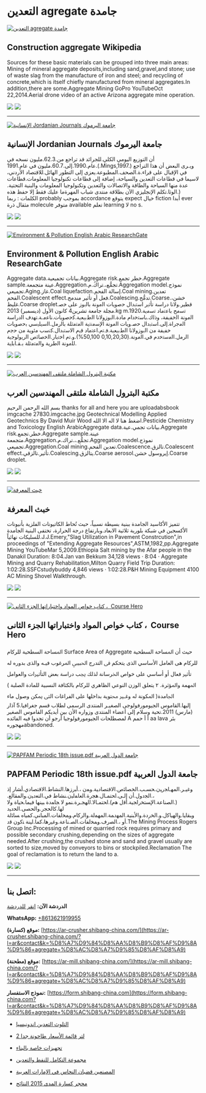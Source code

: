 # التعدين agregate جامدة

<a href="https://swt.shibang-china.com/?l=ar&img&k=%D8%A7%D9%84%D8%AA%D8%B9%D8%AF%D9%8A%D9%86+agregate+%D8%AC%D8%A7%D9%85%D8%AF%D8%A9" target="_blank">![التعدين agregate جامدة](http://static.shibang-china.com/all-800x300/1371.jpg)</a>

## Construction aggregate Wikipedia
Sources for these basic materials can be grouped into three main areas: Mining of mineral aggregate deposits,including sand,gravel,and stone; use of waste slag from the manufacture of iron and steel; and recycling of concrete,which is itself chiefly manufactured from mineral aggregates.In addition,there are some.Aggregate Mining GoPro YouTubeOct 22,2014.Aerial drone video of an active Arizona aggregate mine operation.


<a href="https://whatsapp.shibangsoft.com/WhatsApp.php" target="_blank" title="WhatsApp">![](http://static.shibang-china.com/icon/whatsapp.png)</a> <a href="https://swt.shibang-china.com/?l=ar&icon&k=%D8%A7%D9%84%D8%AA%D8%B9%D8%AF%D9%8A%D9%86+agregate+%D8%AC%D8%A7%D9%85%D8%AF%D8%A9" target="_blank">![](http://static.shibang-china.com/icon/chat-ar.png)</a>

---

<a href="https://swt.shibang-china.com/?l=ar&img&k=%D8%A7%D9%84%D8%AA%D8%B9%D8%AF%D9%8A%D9%86+agregate+%D8%AC%D8%A7%D9%85%D8%AF%D8%A9" target="_blank">![اﻹﻧﺴﺎﻧﻴﺔ Jordanian Journals جامعة اليرموك](http://static.shibang-china.com/all-800x300/792.jpg)</a>

## اﻹﻧﺴﺎﻧﻴﺔ Jordanian Journals جامعة اليرموك
أن اﻟﺘﻮزﻳﻊ اﻟﻴﻮﻣﻲ اﻟﻜﻠﻲ.ﻟﻠﺠﺮاﺋﺪ ﻗﺪ ﺗﺮاﺟﻊ ﻣﻦ.62.3.ﻣﻠﻴﻮن ﻧﺴﺨﻪ ﻓﻲ ﻋﺎم.1990.إﻟﻰ.60.7.ﻣﻠﻴﻮن ﻓﻲ ﻋﺎم.1991.(.Mings,1997.) وﻳ.ﺮى اﻟﺒﻌﺾ أن ﻫﺬا اﻟﺘﺮاﺟﻊ ﻓﻲ اﻹﻗﺒﺎل ﻋﻠﻰ ﻗﺮاء.ة.اﻟﺼﺤﻒ.اﻟﻤﻄﺒﻮﻋﺔ.ﻳﻌﺰى إﻟﻰ اﻟﺘﻄﻮر اﻟﻬﺎﺋﻞ.ﻟﻼﻗﺘﺼﺎد اﻷردﻧﻲ، ﻻﺳﻴﻤﺎ ﻓﻲ ﻗﻄﺎﻋﺎت اﻟﺘﻌﺪﻳﻦ واﻟﺴﻴﺎﺣﺔ، إﺿﺎﻓﺔ إﻟﻰ ﻗﻄﺎﻋﺎت ﺗﻜﻨﻮﻟﻮﺟﻴﺎ اﻟﻤﻌﻠﻮﻣﺎت.ﻗﻄﺎﻋﺎت ﻋﺪة ﻣﻨﻬﺎ اﻟﺴﻴﺎﺣﺔ واﻟﻄﺎﻗﺔ واﻻﺗﺼﺎﻻت واﻟﺘﻌﺪﻳﻦ وﺗﻜﻨﻮﻟﻮﺟﻴﺎ اﻟﻤﻌﻠﻮﻣﺎت واﻟﺒﻨﻴﺔ اﻟﺘﺤﺘﻴﺔ.(.اﻟﻮﺛﺎ.تكلم الإنجليزي الآن بطلاقة منتدى شباب المهرةما عليك فقط إلا حفظ هذه الكلمات : ربما probably بموجب accordance يتوقع expect خيال fiction أبدا ever مثقال ذرة molecule متوفر available تعلم learning لا no s.


<a href="https://whatsapp.shibangsoft.com/WhatsApp.php" target="_blank" title="WhatsApp">![](http://static.shibang-china.com/icon/whatsapp.png)</a> <a href="https://swt.shibang-china.com/?l=ar&icon&k=%D8%A7%D9%84%D8%AA%D8%B9%D8%AF%D9%8A%D9%86+agregate+%D8%AC%D8%A7%D9%85%D8%AF%D8%A9" target="_blank">![](http://static.shibang-china.com/icon/chat-ar.png)</a>

---

<a href="https://swt.shibang-china.com/?l=ar&img&k=%D8%A7%D9%84%D8%AA%D8%B9%D8%AF%D9%8A%D9%86+agregate+%D8%AC%D8%A7%D9%85%D8%AF%D8%A9" target="_blank">![Environment &amp; Pollution English Arabic ResearchGate](http://static.shibang-china.com/all-800x300/1284.jpg)</a>

## Environment &amp; Pollution English Arabic ResearchGate
Aggregate data.بيانات تجميعية.Aggregate risk.خطر تجمع.Aggregate sample.عينة متجمعة.Aggregation.تجمُّع،.تراكُ.م.Aggregation model.نموذج تجميعي.Aging.غاز.Coal liquefaction.إسالة الفحم.Coal mining.تعدين الفحم.Coalescent effect.فعل أو تأثير مندمج.Coalescing.تدمُّج.Coarse.خشن، غليظ.Coarse droplet.قطير.وﻻﻧﺎ دراﺳﺔ ﺗﺄﺛﻳر اﺳﺗﺑداﻝ ﺣﺻوﻳﺎت اﻟﻣوﻧﺔ ﺑﺎﻟﺑوز ﻋﻠﻰ ﺧﺻ مجلة جامعة تشرين4 كانون الأول (ديسمبر) 2013.kg m.1920.ﺗﺳﻣﺢ ﺑﺎﻋﺗﻣﺎد ﺗﺳﻣﻳﺔ اﻟﻣوﻧﺔ اﻟﺧﻔﻳﻔﺔ، وذﻟك.ﺑﺎﺳﺗﺧدام ﻣﺎدة.اﻟﺑوزوﻻﻧﺎ اﻟطﺑﻳﻌﻳﺔ.ﻛﺣﺻوﻳﺎت.ﻧﺎﻋﻣ.ﺔ.ﺗﻬدف اﻟدراﺳﺔ اﻟﻣﺟراة.إﻟﻰ.اﺳﺗﺑداﻝ ﺣﺻ.وﻳﺎت اﻟﻣوﻧﺔ اﻹﺳﻣﻧﺗﻳﺔ اﻟﻣﺗﻣﺛﻠﺔ ﺑﺎﻟرﻣﻝ.اﻟﺳﻳﻠﻳﺳﻲ ﺑﺣﺻوﻳﺎت ﺧﻔﻳﻔﺔ ﻣن اﻟﺑوزوﻻﻧﺎ اﻟطﺑﻳﻌﻳﺔ.ﻓ.ﺗم.اﻋﺗﻣﺎد ﻗﻳم اﻻﺳﺗﺑداﻝ.ﻛﻧﺳب ﻣﺋوﻳﺔ ﻣن ﺣﺟم اﻟرﻣﻝ.اﻟﻣﺳﺗﺧدم ﻓﻲ.اﻟﻣوﻧﺔ.(0,10,20,30 50,100%).و.ﺗم اﺧﺗﺑﺎر.اﻟﺧﺻﺎﺋص اﻟرﻳوﻟوﺟﻳﺔ ﻟﻠﻣوﻧﺔ اﻟطرﻳﺔ واﻟﻣﺗﻣﺛﻠﺔ ﺑ.ﻘ.ﺎﺑﻠﻳﺔ.


<a href="https://whatsapp.shibangsoft.com/WhatsApp.php" target="_blank" title="WhatsApp">![](http://static.shibang-china.com/icon/whatsapp.png)</a> <a href="https://swt.shibang-china.com/?l=ar&icon&k=%D8%A7%D9%84%D8%AA%D8%B9%D8%AF%D9%8A%D9%86+agregate+%D8%AC%D8%A7%D9%85%D8%AF%D8%A9" target="_blank">![](http://static.shibang-china.com/icon/chat-ar.png)</a>

---

<a href="https://swt.shibang-china.com/?l=ar&img&k=%D8%A7%D9%84%D8%AA%D8%B9%D8%AF%D9%8A%D9%86+agregate+%D8%AC%D8%A7%D9%85%D8%AF%D8%A9" target="_blank">![مكتبة البترول الشاملة ملتقى المهندسين العرب](http://static.shibang-china.com/all-800x300/367.jpg)</a>

## مكتبة البترول الشاملة ملتقى المهندسين العرب
بسم الله الرحمن الرحيم thanks for all and here you are uploadabsbook imgcache 27830.imgcache.jpg Geotechnical Modelling Applied Geotechnics By David Muir Wood اضغط هنا لا اله الا الله.Pesticide Chemistry and Toxicology English ArabicAggregate data.بيانات تجمي.عية.Aggregate risk.خطر.تجمع.Aggregate sample.عينة متجمعة.Aggregation.تجمُّع.،.تراك.م.Aggregation model.نموذج تجميعي.Aggregation.Coal mining.تعدين الفحم.Coalescence.تالزق.Coalescent effect.تأثير.تالزقي.Coalescing.يتالزق.Coarse aerosol.إيروسول خشن.Coarse droplet.


<a href="https://whatsapp.shibangsoft.com/WhatsApp.php" target="_blank" title="WhatsApp">![](http://static.shibang-china.com/icon/whatsapp.png)</a> <a href="https://swt.shibang-china.com/?l=ar&icon&k=%D8%A7%D9%84%D8%AA%D8%B9%D8%AF%D9%8A%D9%86+agregate+%D8%AC%D8%A7%D9%85%D8%AF%D8%A9" target="_blank">![](http://static.shibang-china.com/icon/chat-ar.png)</a>

---

<a href="https://swt.shibang-china.com/?l=ar&img&k=%D8%A7%D9%84%D8%AA%D8%B9%D8%AF%D9%8A%D9%86+agregate+%D8%AC%D8%A7%D9%85%D8%AF%D8%A9" target="_blank">![خبث المعرفة](http://static.shibang-china.com/all-800x300/409.jpg)</a>

## خبث المعرفة
تتميز الأكاسيد الجامدة ببنية بسيطة نسبياً، حيث تُحاط الكاتيونات الفلزية بأنيونات الأكسجين في شبكة بلورية ثلاثية الابعاد.وبارتفاع درجة الحرارة، تختفى البنية الجامدة للسليكات نهائياً.J.J.Emery,&quot;Slag Utilization in Pavement Constrcution&quot;,in proceedings of &quot;Extending Aggregate Resources&quot;,ASTM,1982,pp.Aggregate Mining YouTubeMar 5,2009.Ethiopia Salt mining by the Afar people in the Danakil Duration: 8:04.Jan van Bekkum 34,128 views &middot; 8:04 &middot; Aggregate Mining and Quarry Rehabilitation,Milton Quarry Field Trip Duration: 1:02:28.SSFCstudybuddy 4,846 views &middot; 1:02:28.P&amp;H Mining Equipment 4100 AC Mining Shovel Walkthrough.


<a href="https://whatsapp.shibangsoft.com/WhatsApp.php" target="_blank" title="WhatsApp">![](http://static.shibang-china.com/icon/whatsapp.png)</a> <a href="https://swt.shibang-china.com/?l=ar&icon&k=%D8%A7%D9%84%D8%AA%D8%B9%D8%AF%D9%8A%D9%86+agregate+%D8%AC%D8%A7%D9%85%D8%AF%D8%A9" target="_blank">![](http://static.shibang-china.com/icon/chat-ar.png)</a>

---

<a href="https://swt.shibang-china.com/?l=ar&img&k=%D8%A7%D9%84%D8%AA%D8%B9%D8%AF%D9%8A%D9%86+agregate+%D8%AC%D8%A7%D9%85%D8%AF%D8%A9" target="_blank">![كتاب خواص المواد واختباراتها الجزء الثانى ، ‫‬ Course Hero](http://static.shibang-china.com/all-800x300/753.jpg)</a>

## كتاب خواص المواد واختباراتها الجزء الثانى ، ‫‬ Course Hero
ﺍﳌﺴﺎﺣﺔ ﺍﻟﺴﻄﺤﻴﺔ ﻟﻠﺮﻛﺎﻡ Surface Area of Aggregate ﺣﻴﺚ ﺃﻥ ﺍﳌﺴﺎﺣﺔ ﺍﻟﺴﻄﺤﻴﺔ ﻟﻠﺮﻛﺎﻡ ﻫﻰ ﺍﻟﻌﺎﻣﻞ ﺍﻷﺳﺎﺳﻲ ﺍﻟﺬﻯ ﻳﺘﺤﻜﻢ ﰱ ﺍﻟﺘﺪﺭﺝ ﺍﳊﺒﻴﱯ ﺍﳌﺮﻏﻮﺏ ﻓﻴـﻪ ﻭﺍﻟﺬﻯ ﺑﺪﻭﺭﻩ ﻟﻪ ﺗﺄﺛﲑ ﻓﻌﺎﻝ ﺃﻭ ﺃﺳﺎﺳﻲ ﻋﻠﻰ ﺧﻮﺍﺹ ﺍﳋﺮﺳﺎﻧﺔ ﻟﺬﻟﻚ ﳚﺐ ﺩﺭﺍﺳﺔ ﺑﻌﺾ ﺍﻟﺘﺄﺛﲑﺍﺕ ﻭﺍﻟﻌﻮﺍﻣﻞ ﺍﳌﻬﻤﺔ ﻭﺍﳌﺆﺛﺮﺓ. ٢ ﻳﺘﻌﻠﻖ ﺍﻟﻮﺯﻥ ﺍﻟﻨﻮﻋﻲ ﺍﻟﻈﺎﻫﺮﻱ ﻟﻠﺮﻛﺎﻡ ﺑﺎﻟﻜﺜﺎﻓﺔ ﺍﻟﻨﺴﺒﻴﺔ ﻟﻠﻤﺎﺩﺓ ﺍﻟﺼﻠﺒﺔ ) ﺍﳉﺎﻣﺪﺓ( ﺍﳌﻜﻮﻧﺔ ﻟﻪ ﻭﻏـﲑ ﳏﺘﻮﻳﺔ ﺑﺪﺍﺧﻠﻬﺎ ﻋﻠﻰ ﺍﻟﻔﺮﺍﻏﺎﺕ ﺍﻟﱴ ﳝﻜﻦ ﻭﺻﻮﻝ ﻣﺎﺀ ﺇﻟﻴﻬﺎ.القاموس الجيومورفولوجى الصغيـر المنتدى الرسمى لطلاب قسم جغرافيا.5 آذار (مارس) 2011.تحية وسلام إلى أعضاء المنتدى وزواره الأن بين أيديكم القاموس الصغير لمصطلحات الجيومورفولوجيا أرجو أن تجدوا فيه الفائده A أ أ حمم aa lava بئر مهجورهabandoned.


<a href="https://whatsapp.shibangsoft.com/WhatsApp.php" target="_blank" title="WhatsApp">![](http://static.shibang-china.com/icon/whatsapp.png)</a> <a href="https://swt.shibang-china.com/?l=ar&icon&k=%D8%A7%D9%84%D8%AA%D8%B9%D8%AF%D9%8A%D9%86+agregate+%D8%AC%D8%A7%D9%85%D8%AF%D8%A9" target="_blank">![](http://static.shibang-china.com/icon/chat-ar.png)</a>

---

<a href="https://swt.shibang-china.com/?l=ar&img&k=%D8%A7%D9%84%D8%AA%D8%B9%D8%AF%D9%8A%D9%86+agregate+%D8%AC%D8%A7%D9%85%D8%AF%D8%A9" target="_blank">![PAPFAM Periodic 18th issue.pdf جامعة الدول العربية](http://static.shibang-china.com/all-800x300/1477.jpg)</a>

## PAPFAM Periodic 18th issue.pdf جامعة الدول العربية
وﻏﻴـر.اﻟﻤﻬـﺎﺠرﻴن.ﺤﺴـب.اﻟﺨﺼﺎﺌص.اﻻﻗﺘﺼﺎدﻴﺔ.وﻤن ،.أﺒرزﻫﺎ.اﻟﻨﺸﺎط.اﻻﻗﺘﺼﺎدي.أﺸﺎر إذ ،.اﻟﺠدول.أن إﻟـﯽ.اﺤﺘﻤـﺎل.ﻫﺠرة.اﻟﻌﺎﻤﻟﻴن.ﻨﺸﺎط ﻓﻲ.اﻟﺘﻌدﻴن.واﻟﻤﻘﺎﻟﻊ.(.اﻟﺼﻨﺎﻋﺔ.اﻹﺴﺘﺨراﺠﻴﺔ.أﻗل ﻫم).اﺤﺘﻤـﺎﻻ.ﻟﻟﻬﺠـرة.ﻨﻤو ﻻ ﺠﺎﻤدة ﺒﻴﻨﻬﺎ ﻓﻴﻤﺎ.ﺤﻴﺎة وﻻ ﻟﻬﺎ.ﮐﺎﻟﺤﺠر.واﻟﺤﺼﯽ.اﻟﺤدﻴد وﺒﻘﺎﻴﺎ.واﻟﻬﻴﺎﮐل.و.اﻟﺨردة.واﻷﺒﻨﻴﺔ.اﻟﻤﻬدﻤﺔ.اﻟﻤﻬﻤﻟﺔ.واﻟرﮐﺎم.وﻤﺨﻟﻔﺎت.اﻟﻤﺒﺎﻨﻲ.ﮐﻤﻴﺎه ﺴﺎﺌﻟﺔ أو ،.اﻟﺼرف.وﻤﺨﻟﻔﺎت.اﻟﺼ.ﻨﺎﻋﺔ.وﻏﻴرﻫﺎ،ﮐﻤﺎ.ﻟﻴﻨﺔ ﺘﮐون ﻗد.The Mining Process Rogers Group Inc.Processing of mined or quarried rock requires primary and possible secondary crushing,depending on the sizes of aggregate needed.After crushing,the crushed stone and sand and gravel usually are sorted to size,moved by conveyors to bins or stockpiled.Reclamation The goal of reclamation is to return the land to a.


<a href="https://whatsapp.shibangsoft.com/WhatsApp.php" target="_blank" title="WhatsApp">![](http://static.shibang-china.com/icon/whatsapp.png)</a> <a href="https://swt.shibang-china.com/?l=ar&icon&k=%D8%A7%D9%84%D8%AA%D8%B9%D8%AF%D9%8A%D9%86+agregate+%D8%AC%D8%A7%D9%85%D8%AF%D8%A9" target="_blank">![](http://static.shibang-china.com/icon/chat-ar.png)</a>

---
## اتصل بنا:

**الدردشة الآن:** [انقر للدردشة](https://swt.shibang-china.com?l=ar&contact&k=%D8%A7%D9%84%D8%AA%D8%B9%D8%AF%D9%8A%D9%86+agregate+%D8%AC%D8%A7%D9%85%D8%AF%D8%A9)

**WhatsApp:**  [+8613621919955](https://whatsapp.shibangsoft.com/WhatsApp.php)

**موقع (كسارة):** [https://ar-crusher.shibang-china.com/](https://ar-crusher.shibang-china.com/?l=ar&contact&k=%D8%A7%D9%84%D8%AA%D8%B9%D8%AF%D9%8A%D9%86+agregate+%D8%AC%D8%A7%D9%85%D8%AF%D8%A9)

**موقع (مطحنة):** [https://ar-mill.shibang-china.com/](https://ar-mill.shibang-china.com/?l=ar&contact&k=%D8%A7%D9%84%D8%AA%D8%B9%D8%AF%D9%8A%D9%86+agregate+%D8%AC%D8%A7%D9%85%D8%AF%D8%A9)

**نموذج الاستفسار:** [https://form.shibang-china.com](https://form.shibang-china.com?l=ar&contact&k=%D8%A7%D9%84%D8%AA%D8%B9%D8%AF%D9%8A%D9%86+agregate+%D8%AC%D8%A7%D9%85%D8%AF%D8%A9)

* [التلوث التعدين اندونيسيا](../25/%D8%A7%D9%84%D8%AA%D9%84%D9%88%D8%AB%20%D8%A7%D9%84%D8%AA%D8%B9%D8%AF%D9%8A%D9%86%20%D8%A7%D9%86%D8%AF%D9%88%D9%86%D9%8A%D8%B3%D9%8A%D8%A7.md)

* [2 لتر قائمة الأسعار طاحونة جدا](../24/2%20%D9%84%D8%AA%D8%B1%20%D9%82%D8%A7%D8%A6%D9%85%D8%A9%20%D8%A7%D9%84%D8%A3%D8%B3%D8%B9%D8%A7%D8%B1%20%D8%B7%D8%A7%D8%AD%D9%88%D9%86%D8%A9%20%D8%AC%D8%AF%D8%A7.md)

* [تجهيزات خاصة بالبناء](../22/%D8%AA%D8%AC%D9%87%D9%8A%D8%B2%D8%A7%D8%AA%20%D8%AE%D8%A7%D8%B5%D8%A9%20%D8%A8%D8%A7%D9%84%D8%A8%D9%86%D8%A7%D8%A1.md)

* [مجموعة التكامل للنفط والتعدين](../21/%D9%85%D8%AC%D9%85%D9%88%D8%B9%D8%A9%20%D8%A7%D9%84%D8%AA%D9%83%D8%A7%D9%85%D9%84%20%D9%84%D9%84%D9%86%D9%81%D8%B7%20%D9%88%D8%A7%D9%84%D8%AA%D8%B9%D8%AF%D9%8A%D9%86.md)

* [المصنعين قضبان النحاس في الإمارات العربية](../22/%D8%A7%D9%84%D9%85%D8%B5%D9%86%D8%B9%D9%8A%D9%86%20%D9%82%D8%B6%D8%A8%D8%A7%D9%86%20%D8%A7%D9%84%D9%86%D8%AD%D8%A7%D8%B3%20%D9%81%D9%8A%20%D8%A7%D9%84%D8%A5%D9%85%D8%A7%D8%B1%D8%A7%D8%AA%20%D8%A7%D9%84%D8%B9%D8%B1%D8%A8%D9%8A%D8%A9.md)

* [محجر كسارة المدى 2015 النتائج](../25/%D9%85%D8%AD%D8%AC%D8%B1%20%D9%83%D8%B3%D8%A7%D8%B1%D8%A9%20%D8%A7%D9%84%D9%85%D8%AF%D9%89%202015%20%D8%A7%D9%84%D9%86%D8%AA%D8%A7%D8%A6%D8%AC.md)